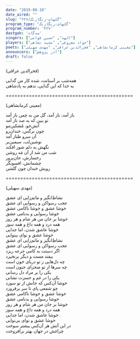 ```yaml
---
date: "2019-08-18"
date_aired: ""
slug: "گلهای-رنگارنگ/۳۳۷"
program_type: "گلهای-رنگارنگ"
program_number: '۳۳۷'
dastgah: 'سه‌گاه'
singers: ["الهه", "حسین قوامی"]
players: ["جواد معروفی", "مجید نجاهی"]
poets: ["معینی کرمانشاهی", "فخرالدین عراقی", "مهدی سهیلی"]
announcers: ["آذر پژوهش"]
draft: false
---
```


(فخرالدین عراقی)  

همه‌شب بر آستانت، شده کار من گدایی  
به خدا که این گدایی، ندهم به پادشاهی  

============================================  

(معینی کرمانشاهی)  

باز آمد، باز آمد، گل من به چمن باز آمد  
تو ببین که به صد ناز آمد  
آتش‌خو، مُشکین‌مو  
چون نرگس، خندان‌رو  
آن سرو طناز آمد  
نوشین‌لب، سیمین‌بر  
نگهش به دلم شور افکند  
شب من شد از آن مَه روشن  
رخسارش، جان‌پرور  
چشمانش، افسونگر  
رویش خندان چون گلشن  

============================================  

(مهدی سهیلی)  

نشاط‌انگیز و ماتم‌زایی ای عشق  
عجب رسواکن و رسوایی ای عشق  
خوشا عشق و خوشا ناکامی عشق  
خوشا رسوایی و بدنامی عشق  
خوشا بر جان من هر شام و هر روز  
همه درد و همه داغ و همه سوز  
خوشا عاشق شدن، اما جدایی  
خوشا عشق و نوای بینوایی  
نشاط‌انگیز و ماتم‌زایی ای عشق  
عجب رسواکن و رسوایی ای عشق  
اگر دستت به کامی جرعه ریزد  
بیفتد مست و دیگر برنخیزد  
چه دل‌هایی ز تو دریای خون است  
چه سرها از تو صحرای جنون است  
یکی را بر مراد دل رسانی  
یکی را در غم و حسرت نشانی  
خوشا آن‌کس که جانش از تو سوزد  
چو شمعی پای تا سر برفروزد  
خوشا عشق و خوشا ناکامی عشق  
خوشا رسوایی و بدنامی عشق  
خوشا بر جان من هر شام و هر روز  
همه درد و همه داغ و همه سوز  
خوشا عاشق شدن، اما جدایی  
خوشا عشق و نوای بی‌نوایی  
در این آتش هر آن‌کس بیشتر سوخت  
چراغش در جهان بهتر برافروخت  
